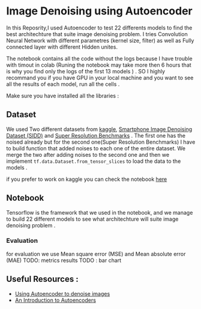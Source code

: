 # Image Denoising using Autoencoder 

In this Reposrity,I used Autoencoder to test 22 differents models to find the best architechture that suite image denoising problem. I tries Convolution Neural Network with different parametres (kernel size, filter) as well as Fully connected layer with different Hidden unites.

The notebook contains all the code without the logs because I have trouble with timout in colab (Runing the notebook may take more then 6 hours that is why you find only the logs of the first 13 models ) . SO I highly recommand you if you have GPU in your local machine and you want to see all the results of each model, run all the cells .

Make sure you have installed all the libraries :
## Dataset
We used Two different datasets from [kaggle](https://www.kaggle.com),  [Smartphone Image Denoising Dataset (SIDD)](https://www.kaggle.com/datasets/rajat95gupta/smartphone-image-denoising-dataset) and 
[Super Resolution Benchmarks](https://www.kaggle.com/datasets/jesucristo/super-resolution-benchmarks) . 
The first one has the noised already but for the  second one(Super Resolution Benchmarks) I have to build function that added noises to each one of the entire dataset. 
We merge the two after adding noises to the second one and then we implement `tf.data.Dataset.from_tensor_slices` to load the data to the models .

if you prefer to work on kaggle you can check the notebook [here](https://www.kaggle.com/code/otmanheddouch/image-denoising-using-autoencoder/notebook?scriptVersionId=157356759)

## Notebook 
Tensorflow is the framework that we used in the notebook, and we manage to build 22 different models to see what architechture will suite image denoising problem .

### Evaluation 
for evaluation we use Mean square error (MSE) and Mean absolute error (MAE)
TODO: metrics results
TODO : bar chart 
## Useful Resources :
* [Using Autoencoder to denoise images](https://medium.com/@otmanheddouchai/autoencoder-3ab170b1842d)
* [An Introduction to Autoencoders](https://arxiv.org/pdf/2201.03898.pdf)




